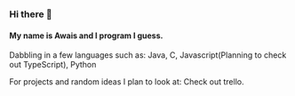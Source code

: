 ### Hi there 👋

#### My name is Awais and I program I guess.

Dabbling in a few languages such as: Java, C, Javascript(Planning to check out TypeScript), Python

For projects and random ideas I plan to look at: Check out trello.
